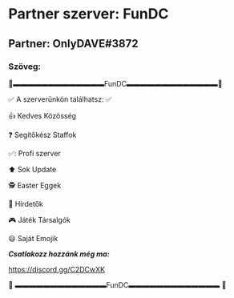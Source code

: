 # Partner szerver: FunDC

## Partner: OnlyDAVE#3872

### Szöveg:

:rooster:▬▬▬▬▬▬▬▬▬▬▬▬▬FunDC▬▬▬▬▬▬▬▬▬▬▬▬▬:rooster:


:white_check_mark:  A szerverünkön találhatsz: :white_check_mark: 

:thumbsup: Kedves Közösség

:question:  Segítőkész Staffok

:white_check_mark:: Profi szerver

:arrow_up: Sok Update

🕵️ Easter Eggek

:restroom: Hírdetők

:video_game: Játék Társalgók

:smiley: Saját Emojik


_**Csatlakozz hozzánk még ma:**_

https://discord.gg/C2DCwXK

:rooster: ▬▬▬▬▬▬▬▬▬▬▬▬▬FunDC▬▬▬▬▬▬▬▬▬▬▬▬▬ :rooster:
